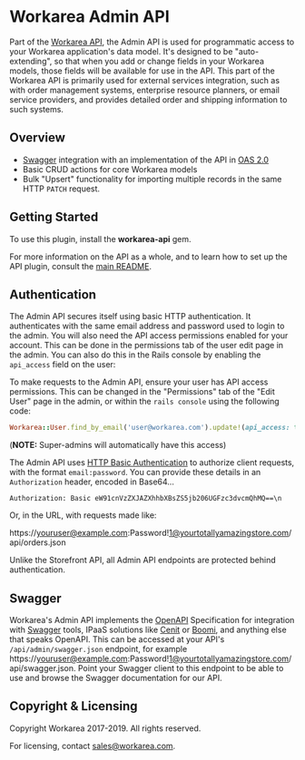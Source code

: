 # Workarea Admin API

Part of the [Workarea API][], the Admin API is used for programmatic
access to your Workarea application's data model. It's designed to be
"auto-extending", so that when you add or change fields in your Workarea
models, those fields will be available for use in the API. This part of
the Workarea API is primarily used for external services integration,
such as with order management systems, enterprise resource planners, or
email service providers, and provides detailed order and shipping information
to such systems.

## Overview

- [Swagger][] integration with an implementation of the API in [OAS 2.0][OpenAPI]
- Basic CRUD actions for core Workarea models
- Bulk "Upsert" functionality for importing multiple records in the same
  HTTP `PATCH` request.

## Getting Started

To use this plugin, install the **workarea-api** gem.

For more information on the API as a whole, and to learn how to set up
the API plugin, consult the [main README][Workarea API].

## Authentication

The Admin API secures itself using basic HTTP authentication. It authenticates
with the same email address and password used to login to the admin. You will
also need the API access permissions enabled for your account. This can be done
in the permissions tab of the user edit page in the admin. You can also do this
in the Rails console by enabling the `api_access` field on the user:

To make requests to the Admin API, ensure your user has API access
permissions. This can be changed in the "Permissions" tab of the "Edit
User" page in the admin, or within the `rails console` using the
following code:

```ruby
Workarea::User.find_by_email('user@workarea.com').update!(api_access: true)
```

(**NOTE:** Super-admins will automatically have this access)

The Admin API uses [HTTP Basic Authentication][] to authorize client
requests, with the format `email:password`. You can provide these
details in an `Authorization` header, encoded in Base64...

```http
Authorization: Basic eW91cnVzZXJAZXhhbXBsZS5jb206UGFzc3dvcmQhMQ==\n
```

Or, in the URL, with requests made like:

https://youruser@example.com:Password!1@yourtotallyamazingstore.com/api/orders.json

Unlike the Storefront API, all Admin API endpoints are protected behind
authentication.

## Swagger

Workarea's Admin API implements the [OpenAPI][] Specification for
integration with [Swagger][] tools, IPaaS solutions like [Cenit][] or
[Boomi][], and anything else that speaks OpenAPI. This can be accessed
at your API's `/api/admin/swagger.json` endpoint, for example
https://youruser@example.com:Password!1@yourtotallyamazingstore.com/api/swagger.json.
Point your Swagger client to this endpoint to be able to use and browse
the Swagger documentation for our API.

## Copyright & Licensing

Copyright Workarea 2017-2019. All rights reserved.

For licensing, contact [sales@workarea.com][].

[Workarea API]: https://plugins.workarea.com/plugins/api
[sales@workarea.com]: mailto:sales@workarea.com
[HTTP Basic Authentication]: https://developer.mozilla.org/en-US/docs/Web/HTTP/Authentication#Basic_authentication_scheme
[OpenAPI]: https://swagger.io/resources/open-api/
[Swagger]: https://swagger.io
[Cenit]: https://cenit.io
[Boomi]: https://boomi.com
